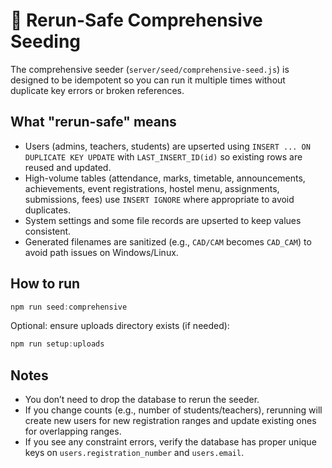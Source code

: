 # 🔁 Rerun-Safe Comprehensive Seeding

The comprehensive seeder (`server/seed/comprehensive-seed.js`) is designed to be idempotent so you can run it multiple times without duplicate key errors or broken references.

## What "rerun-safe" means

- Users (admins, teachers, students) are upserted using `INSERT ... ON DUPLICATE KEY UPDATE` with `LAST_INSERT_ID(id)` so existing rows are reused and updated.
- High-volume tables (attendance, marks, timetable, announcements, achievements, event registrations, hostel menu, assignments, submissions, fees) use `INSERT IGNORE` where appropriate to avoid duplicates.
- System settings and some file records are upserted to keep values consistent.
- Generated filenames are sanitized (e.g., `CAD/CAM` becomes `CAD_CAM`) to avoid path issues on Windows/Linux.

## How to run

```powershell
npm run seed:comprehensive
```

Optional: ensure uploads directory exists (if needed):

```powershell
npm run setup:uploads
```

## Notes

- You don’t need to drop the database to rerun the seeder.
- If you change counts (e.g., number of students/teachers), rerunning will create new users for new registration ranges and update existing ones for overlapping ranges.
- If you see any constraint errors, verify the database has proper unique keys on `users.registration_number` and `users.email`.
